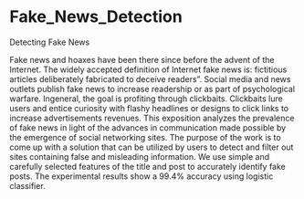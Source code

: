 # Fake_News_Detection

Detecting Fake News

Fake news and hoaxes have been there since before the advent of the Internet. The widely accepted definition of Internet fake news is: fictitious articles deliberately fabricated to deceive readers”. Social media and news outlets publish fake news to increase readership or as part of psychological warfare. Ingeneral, the goal is profiting through clickbaits. Clickbaits lure users and entice curiosity with flashy headlines or designs to click links to increase advertisements revenues. This exposition analyzes the prevalence of fake news in light of the advances in communication made possible by the emergence of social networking sites. The purpose of the work is to come up with a solution that can be utilized by users to detect and filter out sites containing false and misleading information. We use simple and carefully selected features of the title and post to accurately identify fake posts. The experimental results show a 99.4% accuracy using logistic classifier.
